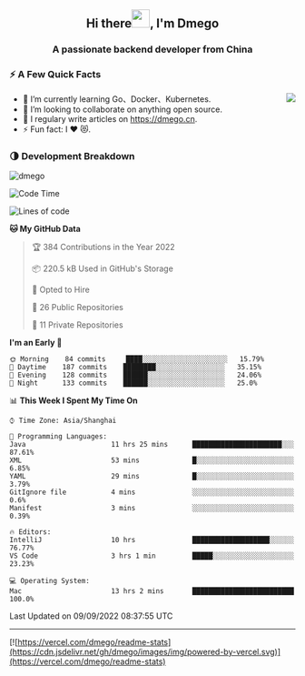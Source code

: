 <h2 align="center">Hi there<img src="https://cdn.jsdelivr.net/gh/dmego/images/img/Hi.gif" height="32" />, I'm Dmego </h2>
<h3 align="center">A passionate backend developer from China</h3>

### ⚡️ A Few Quick Facts

<img align="right" src="https://readme-stats-dmego.vercel.app/api?username=dmego&show_icons=true&icon_color=1573B3&hide_title=true&text_color=718096&bg_color=00000000&hide_border=true"/>

<ul>
    <li> 🌱 I’m currently learning Go、Docker、Kubernetes.</li>
    <li> 👯 I’m looking to collaborate on anything open source.</li>
    <li> 📝 I regulary write articles on <a href="https://dmego.cn">https://dmego.cn</a>.</li>
    <li> ⚡ Fun fact: I ❤️ 😻.</li>
</ul>

### 🌗 Development Breakdown

<img src="https://komarev.com/ghpvc/?username=dmego" alt="dmego" />

<!--START_SECTION:waka-->
![Code Time](http://img.shields.io/badge/Code%20Time-1%2C729%20hrs%2013%20mins-blue)

![Lines of code](https://img.shields.io/badge/From%20Hello%20World%20I%27ve%20Written-237%20Thousand%20lines%20of%20code-blue)

**🐱 My GitHub Data** 

> 🏆 384 Contributions in the Year 2022
 > 
> 📦 220.5 kB Used in GitHub's Storage 
 > 
> 💼 Opted to Hire
 > 
> 📜 26 Public Repositories 
 > 
> 🔑 11 Private Repositories  
 > 
**I'm an Early 🐤** 

```text
🌞 Morning    84 commits     ████░░░░░░░░░░░░░░░░░░░░░   15.79% 
🌆 Daytime    187 commits    ████████░░░░░░░░░░░░░░░░░   35.15% 
🌃 Evening    128 commits    ██████░░░░░░░░░░░░░░░░░░░   24.06% 
🌙 Night      133 commits    ██████░░░░░░░░░░░░░░░░░░░   25.0%

```


📊 **This Week I Spent My Time On** 

```text
⌚︎ Time Zone: Asia/Shanghai

💬 Programming Languages: 
Java                     11 hrs 25 mins      ██████████████████████░░░   87.61% 
XML                      53 mins             █░░░░░░░░░░░░░░░░░░░░░░░░   6.85% 
YAML                     29 mins             █░░░░░░░░░░░░░░░░░░░░░░░░   3.79% 
GitIgnore file           4 mins              ░░░░░░░░░░░░░░░░░░░░░░░░░   0.6% 
Manifest                 3 mins              ░░░░░░░░░░░░░░░░░░░░░░░░░   0.39%

🔥 Editors: 
IntelliJ                 10 hrs              ███████████████████░░░░░░   76.77% 
VS Code                  3 hrs 1 min         █████░░░░░░░░░░░░░░░░░░░░   23.23%

💻 Operating System: 
Mac                      13 hrs 2 mins       █████████████████████████   100.0%

```


 Last Updated on 09/09/2022 08:37:55 UTC
<!--END_SECTION:waka-->

---

[![https://vercel.com/dmego/readme-stats](https://cdn.jsdelivr.net/gh/dmego/images/img/powered-by-vercel.svg)](https://vercel.com/dmego/readme-stats)

